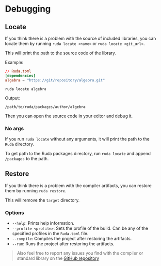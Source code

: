 # Debugging

## Locate

If you think there is a problem with the source of included libraries, you can locate them by running `ruda locate <name>` or `ruda locate <git_url>`.

This will print the path to the source code of the library.

Example:

```toml
// Ruda.toml
[dependencies]
algebra = "https://git/repository/algebra.git"
```

```
ruda locate algebra
```

Output:

```
/path/to/ruda/packages/author/algebra
```

Then you can open the source code in your editor and debug it.

### No args

If you run `ruda locate` without any arguments, it will print the path to the `Ruda` directory.

To get path to the Ruda packages directory, run `ruda locate` and append `/packages` to the path.

## Restore

If you think there is a problem with the compiler artifacts, you can restore them by running `ruda restore`.

This will remove the `target` directory.

### Options

- `--help`: Prints help information.
- `--profile <profile>`: Sets the profile of the build. Can be any of the specified profiles in the `Ruda.toml` file.
- `--compile`: Compiles the project after restoring the artifacts.
- `--run`: Runs the project after restoring the artifacts.

> Also feel free to report any issues you find with the compiler or standard library on the [GitHub repository](https://github.com/it-2001/Ruda/issues)
